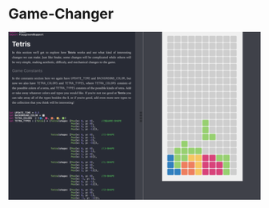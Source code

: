 # Game-Changer
<p align="center"><img src="https://raw.githubusercontent.com/charlesHetterich/Game-Changer/master/Game Changer.png" alt="Game Changer Image"/></p>
